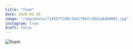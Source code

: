```yaml
---
title: "foam"
date: 2020-03-20
image: "/img/photo/719557f190c7b4179bfc30d1a6d60891.jpg"
instagram: true
draft: false
---
```


![foam](/img/photo/719557f190c7b4179bfc30d1a6d60891.jpg)
